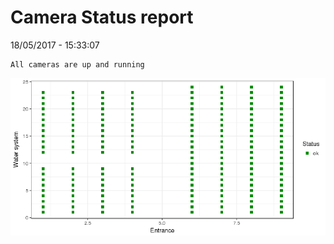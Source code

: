 Camera Status report
================
18/05/2017 - 15:33:07

    All cameras are up and running

![](camreport_files/figure-markdown_github/unnamed-chunk-2-1.png)
